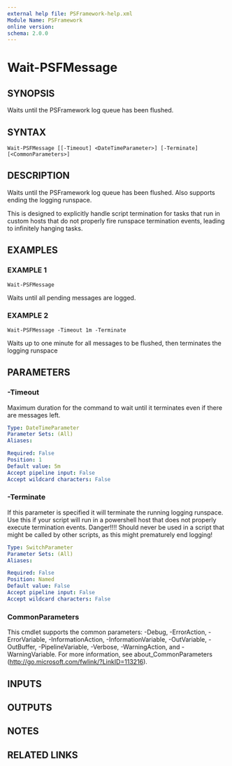 ```yaml
---
external help file: PSFramework-help.xml
Module Name: PSFramework
online version:
schema: 2.0.0
---
```


# Wait-PSFMessage

## SYNOPSIS
Waits until the PSFramework log queue has been flushed.

## SYNTAX

```
Wait-PSFMessage [[-Timeout] <DateTimeParameter>] [-Terminate] [<CommonParameters>]
```

## DESCRIPTION
Waits until the PSFramework log queue has been flushed.
Also supports ending the logging runspace.

This is designed to explicitly handle script termination for tasks that run in custom hosts that do not properly fire runspace termination events, leading to infinitely hanging tasks.

## EXAMPLES

### EXAMPLE 1
```
Wait-PSFMessage
```

Waits until all pending messages are logged.

### EXAMPLE 2
```
Wait-PSFMessage -Timeout 1m -Terminate
```

Waits up to one minute for all messages to be flushed, then terminates the logging runspace

## PARAMETERS

### -Timeout
Maximum duration for the command to wait until it terminates even if there are messages left.

```yaml
Type: DateTimeParameter
Parameter Sets: (All)
Aliases:

Required: False
Position: 1
Default value: 5m
Accept pipeline input: False
Accept wildcard characters: False
```

### -Terminate
If this parameter is specified it will terminate the running logging runspace.
Use this if your script will run in a powershell host that does not properly execute termination events.
Danger!!!!
Should never be used in a script that might be called by other scripts, as this might prematurely end logging!

```yaml
Type: SwitchParameter
Parameter Sets: (All)
Aliases:

Required: False
Position: Named
Default value: False
Accept pipeline input: False
Accept wildcard characters: False
```

### CommonParameters
This cmdlet supports the common parameters: -Debug, -ErrorAction, -ErrorVariable, -InformationAction, -InformationVariable, -OutVariable, -OutBuffer, -PipelineVariable, -Verbose, -WarningAction, and -WarningVariable.
For more information, see about_CommonParameters (http://go.microsoft.com/fwlink/?LinkID=113216).

## INPUTS

## OUTPUTS

## NOTES

## RELATED LINKS
